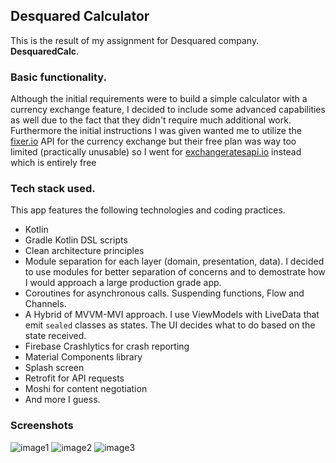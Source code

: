 Desquared Calculator
-------------------------

This is the result of my assignment for Desquared company. **DesquaredCalc**. 

### Basic functionality.
Although the initial requirements were to build a simple calculator with a currency exchange feature, I decided to include some advanced capabilities as well due to the fact that they didn't require much additional work.
Furthermore the initial instructions I was given wanted me to utilize the [fixer.io](https://fixer.io/) API for the currency exchange but their free plan was way too limited (practically unusable) so I went for [exchangeratesapi.io](https://exchangeratesapi.io/) instead which is entirely free

### Tech stack used.

This app features the following technologies and coding practices.

- Kotlin
- Gradle Kotlin DSL scripts
- Clean architecture principles
- Module separation for each layer (domain, presentation, data). I decided to use modules for better separation of concerns and to demostrate how I would approach a large production grade app.
- Coroutines for asynchronous calls. Suspending functions, Flow and Channels.
- A Hybrid of MVVM-MVI approach. I use ViewModels with LiveData that emit `sealed` classes as states. The UI decides what to do based on the state received.
- Firebase Crashlytics for crash reporting
- Material Components library
- Splash screen
- Retrofit for API requests
- Moshi for content negotiation
- And more I guess.

### Screenshots

![image1](https://user-images.githubusercontent.com/4888330/87777222-c7d81000-c831-11ea-8cde-3e0e2a0e3322.png)
![image2](https://user-images.githubusercontent.com/4888330/87777267-dcb4a380-c831-11ea-897a-7074836d0559.png)
![image3](https://user-images.githubusercontent.com/4888330/87777305-e9d19280-c831-11ea-8992-507d662cf92f.png)

